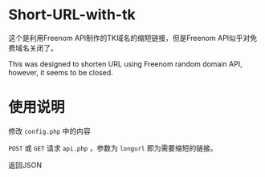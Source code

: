 # Short-URL-with-tk
这个是利用Freenom API制作的TK域名的缩短链接，但是Freenom API似乎对免费域名关闭了。

This was designed to shorten URL using Freenom random domain API, however, it seems to be closed.

# 使用说明
修改 `config.php` 中的内容

`POST` 或 `GET` 请求 `api.php` ，参数为 `longurl` 即为需要缩短的链接。

返回JSON
